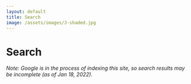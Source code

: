 ```yaml
---
layout: default
title: Search
image: /assets/images/J-shaded.jpg
---
```

# Search

*Note: Google is in the process of indexing this site, so search results may be incomplete (as of Jan 18, 2022).*

<div>
<script async src="https://cse.google.com/cse.js?cx=46c74ecc931ce7b82"></script>
<div class="gcse-search"></div>
</div>